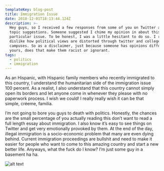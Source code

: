 ```yaml
---
templateKey: blog-post
title: Immigration Issue
date: 2018-12-01T18:13:44.124Z
description: >-
  Hey guys, so I received a few responses from some of you on Twitter about
  topic suggestions. Someone suggested I chime my opinion in about this
  particular issue. To be honest, I was a little hesitant to do so. I really
  dislike how political views are distorted through twitter and college
  campuses. So as a disclaimer, just because someone has opinions different then
  yours, does that make them racist or ignorant.
tags:
  - politics
  - immigration
---
```

As an Hispanic, with Hispanic family members who recently immigrated to this country, I understand the humanitarian side of the immigration issue 100 percent. As a realist, I also understand that this country cannot simply open its borders and let anyone come in whenever they please with no paperwork process. I wish we could! I really really wish it can be that simple, créeme, familia.

I’m not going to bore you guys to death with politics. Honestly, the chances are the small percentage of you actually reading this don’t want to read a full length essay about immigration. I also know it’s easy to see things on Twitter and get very emotionally provoked by them. At the end of the day, illegal immigration is a socio-economic problem that many are even dying behind. Current immigration proceedings are bullshit and need to make it easier for people who want to come to this amazing country and start a new better life. Anyways, what the fuck do I know? I’m just some guy in a basement ha ha.

![alt text](https://mythoughtsfromthebasement.files.wordpress.com/2018/12/img_1535-1.jpg "immigration yellow brick road")
